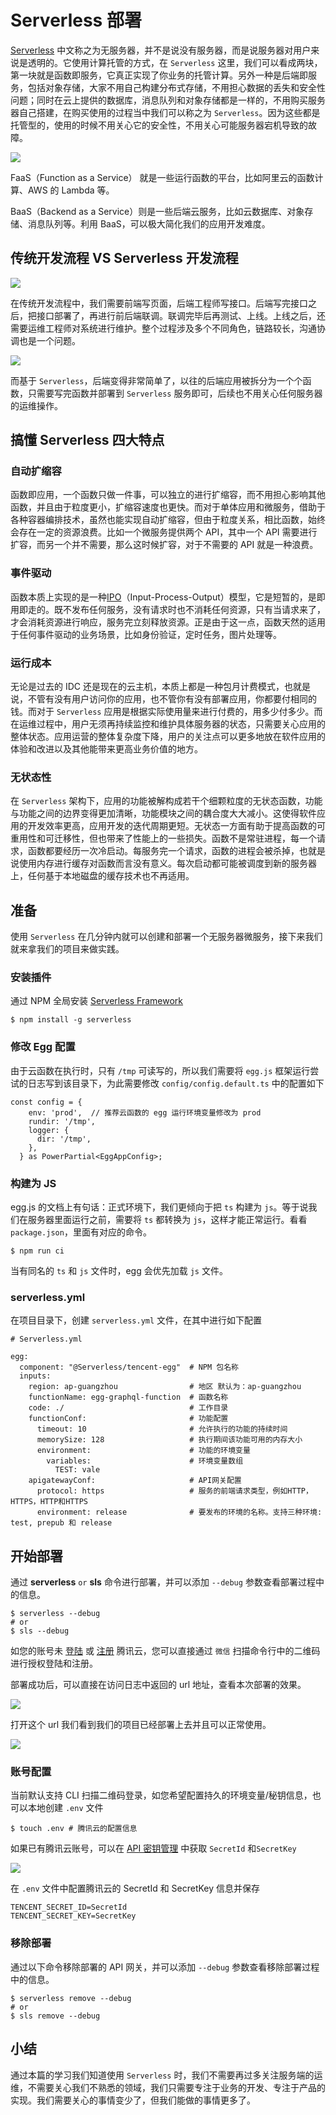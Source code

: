 # Serverless 部署

[Serverless](https://serverless.com/) 中文称之为无服务器，并不是说没有服务器，而是说服务器对用户来说是透明的。它使用计算托管的方式，在 `Serverless` 这里，我们可以看成两块，第一块就是函数即服务，它真正实现了你业务的托管计算。另外一种是后端即服务，包括对象存储，大家不用自己构建分布式存储，不用担心数据的丢失和安全性问题；同时在云上提供的数据库，消息队列和对象存储都是一样的，不用购买服务器自己搭建，在购买使用的过程当中我们可以称之为 `Serverless`。因为这些都是托管型的，使用的时候不用关心它的安全性，不用关心可能服务器宕机导致的故障。

![](https://user-gold-cdn.xitu.io/2020/2/28/1708ae0a1a571aa6?w=1031&h=474&f=png&s=25673)

FaaS（Function as a Service） 就是一些运行函数的平台，比如阿里云的函数计算、AWS 的 Lambda 等。

BaaS（Backend as a Service）则是一些后端云服务，比如云数据库、对象存储、消息队列等。利用 BaaS，可以极大简化我们的应用开发难度。

## 传统开发流程 VS Serverless 开发流程

![](https://user-gold-cdn.xitu.io/2020/2/28/1708ae4cbdbe13a7?w=896&h=214&f=png&s=14240)

在传统开发流程中，我们需要前端写页面，后端工程师写接口。后端写完接口之后，把接口部署了，再进行前后端联调。联调完毕后再测试、上线。上线之后，还需要运维工程师对系统进行维护。整个过程涉及多个不同角色，链路较长，沟通协调也是一个问题。

![](https://user-gold-cdn.xitu.io/2020/2/28/1708ae50228337c9?w=888&h=172&f=png&s=7895)

而基于 `Serverless`，后端变得非常简单了，以往的后端应用被拆分为一个个函数，只需要写完函数并部署到 `Serverless` 服务即可，后续也不用关心任何服务器的运维操作。

## 搞懂 Serverless 四大特点

### 自动扩缩容

函数即应用，一个函数只做一件事，可以独立的进行扩缩容，而不用担心影响其他函数，并且由于粒度更小，扩缩容速度也更快。而对于单体应用和微服务，借助于各种容器编排技术，虽然也能实现自动扩缩容，但由于粒度关系，相比函数，始终会存在一定的资源浪费。比如一个微服务提供两个 API，其中一个 API 需要进行扩容，而另一个并不需要，那么这时候扩容，对于不需要的 API 就是一种浪费。

### 事件驱动

函数本质上实现的是一种[IPO](https://en.wikipedia.org/wiki/IPO_model)（Input-Process-Output）模型，它是短暂的，是即用即走的。既不发布任何服务，没有请求时也不消耗任何资源，只有当请求来了，才会消耗资源进行响应，服务完立刻释放资源。正是由于这一点，函数天然的适用于任何事件驱动的业务场景，比如身份验证，定时任务，图片处理等。

### 运行成本

无论是过去的 IDC 还是现在的云主机，本质上都是一种包月计费模式，也就是说，不管有没有用户访问你的应用，也不管你有没有部署应用，你都要付相同的钱。而对于 `Serverless` 应用是根据实际使用量来进行付费的，用多少付多少。而在运维过程中，用户无须再持续监控和维护具体服务器的状态，只需要关心应用的整体状态。应用运营的整体复杂度下降，用户的关注点可以更多地放在软件应用的体验和改进以及其他能带来更高业务价值的地方。

### 无状态性

在 `Serverless` 架构下，应用的功能被解构成若干个细颗粒度的无状态函数，功能与功能之间的边界变得更加清晰，功能模块之间的耦合度大大减小。这使得软件应用的开发效率更高，应用开发的迭代周期更短。无状态一方面有助于提高函数的可重用性和可迁移性，但也带来了性能上的一些损失。函数不是常驻进程，每一个请求，函数都要经历一次冷启动。每服务完一个请求，函数的进程会被杀掉，也就是说使用内存进行缓存对函数而言没有意义。每次启动都可能被调度到新的服务器上，任何基于本地磁盘的缓存技术也不再适用。

## 准备

使用 `Serverless` 在几分钟内就可以创建和部署一个无服务器微服务，接下来我们就来拿我们的项目来做实践。

### 安装插件

通过 NPM 全局安装 [Serverless Framework](https://www.github.com/serverless/serverless)

```
$ npm install -g serverless

```

### 修改 Egg 配置

由于云函数在执行时，只有 `/tmp` 可读写的，所以我们需要将 `egg.js` 框架运行尝试的日志写到该目录下，为此需要修改 `config/config.default.ts` 中的配置如下

```
const config = {
    env: 'prod',  // 推荐云函数的 egg 运行环境变量修改为 prod
    rundir: '/tmp',
    logger: {
      dir: '/tmp',
    },
  } as PowerPartial<EggAppConfig>;

```

### 构建为 JS

egg.js 的文档上有句话：正式环境下，我们更倾向于把 `ts` 构建为 `js`。等于说我们在服务器里面运行之前，需要将 `ts` 都转换为 `js`，这样才能正常运行。看看 `package.json`，里面有对应的命令。

```
$ npm run ci

```

当有同名的 `ts` 和 `js` 文件时，egg 会优先加载 `js` 文件。

### serverless.yml

在项目目录下，创建 `serverless.yml` 文件，在其中进行如下配置

```
# Serverless.yml

egg:
  component: "@Serverless/tencent-egg"  # NPM 包名称
  inputs:
    region: ap-guangzhou				# 地区 默认为：ap-guangzhou
    functionName: egg-graphql-function  # 函数名称
    code: ./							# 工作目录
    functionConf:						# 功能配置
      timeout: 10						# 允许执行的功能的持续时间
      memorySize: 128					# 执行期间该功能可用的内存大小
      environment:						# 功能的环境变量
        variables:						# 环境变量数组
          TEST: vale
    apigatewayConf:						# API网关配置
      protocol: https					# 服务的前端请求类型，例如HTTP，HTTPS，HTTP和HTTPS
      environment: release 				# 要发布的环境的名称。支持三种环境: test, prepub 和 release

```

## 开始部署

通过 **serverless** `or` **sls** 命令进行部署，并可以添加 `--debug` 参数查看部署过程中的信息。

```
$ serverless --debug
# or
$ sls --debug

```

如您的账号未 [登陆](https://cloud.tencent.com/login) 或 [注册](https://cloud.tencent.com/register) 腾讯云，您可以直接通过 `微信` 扫描命令行中的二维码进行授权登陆和注册。

部署成功后，可以直接在访问日志中返回的 url 地址，查看本次部署的效果。

![](https://user-gold-cdn.xitu.io/2020/2/28/1708ae66251f926d?w=872&h=197&f=png&s=19658)

打开这个 url 我们看到我们的项目已经部署上去并且可以正常使用。

![](https://user-gold-cdn.xitu.io/2020/2/28/1708ae6341cc1ab3?w=1910&h=421&f=png&s=85343)

### 账号配置

当前默认支持 CLI 扫描二维码登录，如您希望配置持久的环境变量/秘钥信息，也可以本地创建 `.env` 文件

```
$ touch .env # 腾讯云的配置信息

```

如果已有腾讯云账号，可以在 [API 密钥管理](https://console.cloud.tencent.com/cam/capi) 中获取 `SecretId` 和`SecretKey`

![](https://user-gold-cdn.xitu.io/2020/2/28/1708ae5eaa1d7bec?w=1920&h=662&f=png&s=82648)

在 `.env` 文件中配置腾讯云的 SecretId 和 SecretKey 信息并保存

```
TENCENT_SECRET_ID=SecretId
TENCENT_SECRET_KEY=SecretKey

```

### 移除部署

通过以下命令移除部署的 API 网关，并可以添加 `--debug` 参数查看移除部署过程中的信息。

```
$ serverless remove --debug
# or
$ sls remove --debug

```

## 小结

通过本篇的学习我们知道使用 `Serverless` 时，我们不需要再过多关注服务端的运维，不需要关心我们不熟悉的领域，我们只需要专注于业务的开发、专注于产品的实现。我们需要关心的事情变少了，但我们能做的事情更多了。